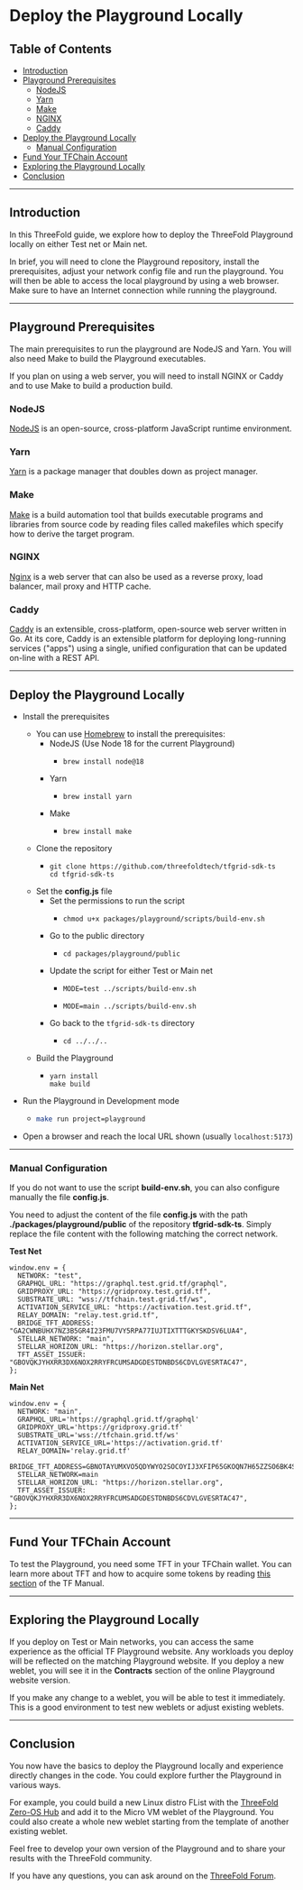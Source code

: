 <h1>Deploy the Playground Locally</h1>

<h2>Table of Contents</h2>

- [Introduction](#introduction)
- [Playground Prerequisites](#playground-prerequisites)
  - [NodeJS](#nodejs)
  - [Yarn](#yarn)
  - [Make](#make)
  - [NGINX](#nginx)
  - [Caddy](#caddy)
- [Deploy the Playground Locally](#deploy-the-playground-locally)
  - [Manual Configuration](#manual-configuration)
- [Fund Your TFChain Account](#fund-your-tfchain-account)
- [Exploring the Playground Locally](#exploring-the-playground-locally)
- [Conclusion](#conclusion)

***

## Introduction

In this ThreeFold guide, we explore how to deploy the ThreeFold Playground locally on either Test net or Main net.

In brief, you will need to clone the Playground repository, install the prerequisites, adjust your network config file and run the playground. You will then be able to access the local playground by using a web browser. Make sure to have an Internet connection while running the playground.

***

## Playground Prerequisites

The main prerequisites to run the playground are NodeJS and Yarn. You will also need Make to build the Playground executables. 

If you plan on using a web server, you will need to install NGINX or Caddy and to use Make to build a production build.

### NodeJS

[NodeJS](https://nodejs.org/en) is an open-source, cross-platform JavaScript runtime environment.

### Yarn

[Yarn](https://yarnpkg.com/) is a package manager that doubles down as project manager.

### Make

[Make](https://www.gnu.org/software/make/) is a build automation tool that builds executable programs and libraries from source code by reading files called makefiles which specify how to derive the target program. 

### NGINX

[Nginx](https://www.nginx.com/) is a web server that can also be used as a reverse proxy, load balancer, mail proxy and HTTP cache.

### Caddy
[Caddy](https://caddyserver.com/) is an extensible, cross-platform, open-source web server written in Go. At its core, Caddy is an extensible platform for deploying long-running services ("apps") using a single, unified configuration that can be updated on-line with a REST API.

***

## Deploy the Playground Locally

* Install the prerequisites
  * You can use [Homebrew](https://brew.sh/) to install the prerequisites:
    * NodeJS (Use Node 18 for the current Playground)
      * ```
        brew install node@18
        ```
    * Yarn
      * ```
        brew install yarn
        ```
    * Make
      * ```
        brew install make
        ```
  * Clone the repository
    * ```
      git clone https://github.com/threefoldtech/tfgrid-sdk-ts
      cd tfgrid-sdk-ts
      ```
  * Set the **config.js** file
    * Set the permissions to run the script
      * ```
        chmod u+x packages/playground/scripts/build-env.sh 
        ```
    * Go to the public directory
      * ```
        cd packages/playground/public
        ```
    * Update the script for either Test or Main net
      * ```
        MODE=test ../scripts/build-env.sh
        ```
      * ```
        MODE=main ../scripts/build-env.sh
        ```
    * Go back to the `tfgrid-sdk-ts` directory
      * ```
        cd ../../..
        ```
  * Build the Playground
    * ```
      yarn install
      make build
      ```

* Run the Playground in Development mode
  * ```bash
    make run project=playground
    ```
* Open a browser and reach the local URL shown (usually `localhost:5173`)

***

### Manual Configuration

If you do not want to use the script **build-env.sh**, you can also configure manually the file **config.js**.

You need to adjust the content of the file **config.js** with the path **./packages/playground/public** of the repository **tfgrid-sdk-ts**. Simply replace the file content with the following matching the correct network.

**Test Net**

```
window.env = {
  NETWORK: "test",
  GRAPHQL_URL: "https://graphql.test.grid.tf/graphql",
  GRIDPROXY_URL: "https://gridproxy.test.grid.tf",
  SUBSTRATE_URL: "wss://tfchain.test.grid.tf/ws",
  ACTIVATION_SERVICE_URL: "https://activation.test.grid.tf",
  RELAY_DOMAIN: "relay.test.grid.tf",
  BRIDGE_TFT_ADDRESS: "GA2CWNBUHX7NZ3B5GR4I23FMU7VY5RPA77IUJTIXTTTGKYSKDSV6LUA4",
  STELLAR_NETWORK: "main",
  STELLAR_HORIZON_URL: "https://horizon.stellar.org",
  TFT_ASSET_ISSUER: "GBOVQKJYHXRR3DX6NOX2RRYFRCUMSADGDESTDNBDS6CDVLGVESRTAC47",
};
```

**Main Net**

```
window.env = {
  NETWORK: "main",
  GRAPHQL_URL='https://graphql.grid.tf/graphql'
  GRIDPROXY_URL='https://gridproxy.grid.tf'
  SUBSTRATE_URL='wss://tfchain.grid.tf/ws'
  ACTIVATION_SERVICE_URL='https://activation.grid.tf'
  RELAY_DOMAIN='relay.grid.tf'
  BRIDGE_TFT_ADDRESS=GBNOTAYUMXVO5QDYWYO2SOCOYIJ3XFIP65GKOQN7H65ZZSO6BK4SLWSC
  STELLAR_NETWORK=main
  STELLAR_HORIZON_URL: "https://horizon.stellar.org",
  TFT_ASSET_ISSUER: "GBOVQKJYHXRR3DX6NOX2RRYFRCUMSADGDESTDNBDS6CDVLGVESRTAC47",
};
```

***

## Fund Your TFChain Account

To test the Playground, you need some TFT in your TFChain wallet. You can learn more about TFT and how to acquire some tokens by reading [this section](https://manual.grid.tf/threefold_token/threefold_token.html) of the TF Manual.

***

## Exploring the Playground Locally

If you deploy on Test or Main networks, you can access the same experience as the official TF Playground website. Any workloads you deploy will be reflected on the matching Playground website. If you deploy a new weblet, you will see it in the **Contracts** section of the online Playground website version.

If you make any change to a weblet, you will be able to test it immediately. This is a good environment to test new weblets or adjust existing weblets.

***

## Conclusion

You now have the basics to deploy the Playground locally and experience directly changes in the code. You could explore further the Playground in various ways. 

For example, you could build a new Linux distro FList with the [ThreeFold Zero-OS Hub](https://hub.grid.tf/) and add it to the Micro VM weblet of the Playground. You could also create a whole new weblet starting from the template of another existing weblet.

Feel free to develop your own version of the Playground and to share your results with the ThreeFold community.

If you have any questions, you can ask around on the [ThreeFold Forum](https://forum.threefold.io/).